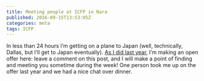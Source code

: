 ```yaml
---
title: Meeting people at ICFP in Nara
published: 2016-09-15T13:53:05Z
categories: meta
tags: ICFP
---
```


<p>In less than 24 hours I’m getting on a plane to Japan (well, technically, Dallas, but I’ll get to Japan eventually). <a href="https://byorgey.wordpress.com/2015/08/29/meeting-new-people-at-icfp/">As I did last year</a>, I’m making an open offer here: leave a comment on this post, and I will make a point of finding and meeting you sometime during the week! One person took me up on the offer last year and we had a nice chat over dinner.</p>
<div id="refs" class="references">

</div>

